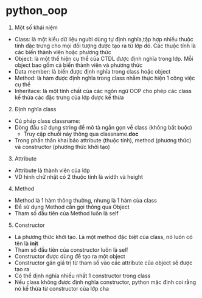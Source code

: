# python_oop

1. Một số khái niệm
- Class: là một kiểu dữ liệu người dùng tự định nghĩa,tập hợp nhiều thuộc tính đặc trưng cho mọi đối tượng được tạo ra từ lớp đó. Các thuộc tính là các biến thành viên hoặc phương thức
- Object: là một thể hiện cụ thể của CTDL được định nghĩa trong lớp. Mỗi object bao gồm cả biến thành viên và phương thức
- Data member: là biến được định nghĩa trong class hoặc object
- Method: là hàm được định nghĩa trong class nhằm thực hiện 1 công việc cụ thể
- Inheritace: là một tính chất của các ngôn ngữ OOP cho phép các class kế thừa các đặc trưng của lớp được kế thừa
2. Định nghĩa class
- Cú pháp class classname:
- Dòng đầu sử dụng string để mô tả ngắn gọn về class (không bắt buộc) 
  + Truy cập chuỗi này thông qua classname.__doc__
- Trong phần thân khai báo attribute (thuộc tính), method (phương thức) và constructor (phương thức khởi tạo)

3. Attribute
- Attribute là thành viên của lớp
- VD hình chữ nhật có 2 thuộc tính là width và height
4. Method
- Method là 1 hàm thông thường, nhưng là 1 hàm của class
- Để sử dụng Method cần gọi thông qua Object
- Tham số đầu tiên của Method luôn là self
5. Constructor
- Là phương thức khởi tạo. Là một method đặc biệt của class, nó luôn có tên là __init__
- Tham số đầu tiên của constructor luôn là self
- Constructor được dùng để tạo ra một object
- Constructor gán giá trị từ tham số vào các attribute của object sẽ được tạo ra
- Có thể định nghĩa nhiều nhất 1 constructor trong class
- Nếu class không được định nghĩa constructor, python mặc định coi rằng nó kế thừa từ constructor của lớp cha
